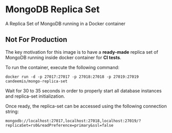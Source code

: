 # MongoDB Replica Set

A Replica Set of MongoDB running in a Docker container

## Not For Production

The key motivation for this image is to have a __ready-made__ replica set of MongoDB running inside docker container for __CI tests__.

To run the container, execute the following command:

```shell
docker run -d -p 27017:27017 -p 27018:27018 -p 27019:27019 candeemis/mongo-replica-set
```

Wait for 30 to 35 seconds in order to properly start all database instances and replica-set initialization.

Once ready, the replica-set can be accessed using the following connection string:

```shell
mongodb://localhost:27017,localhost:27018,localhost:27019/?replicaSet=rs0&readPreference=primary&ssl=false
```
